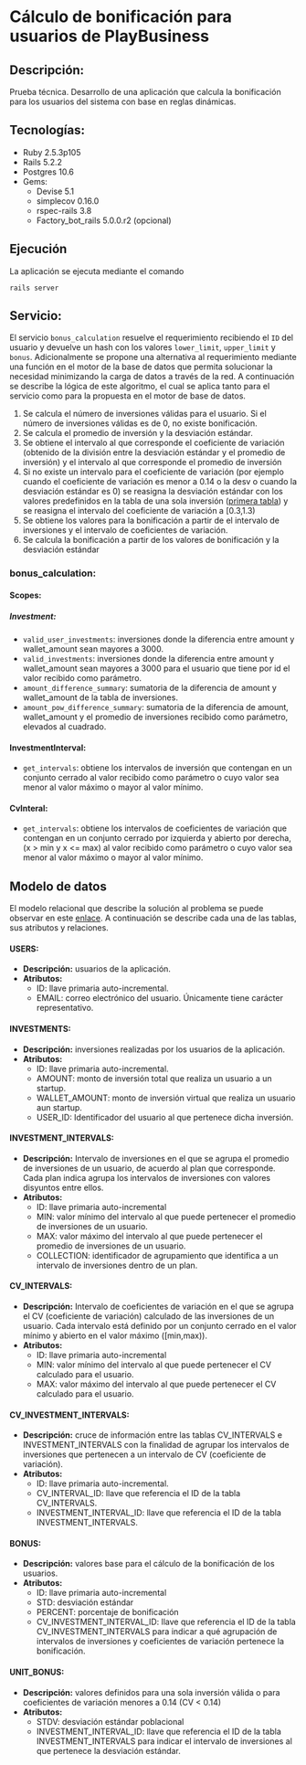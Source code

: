 # Cálculo de bonificación para usuarios de PlayBusiness
## Descripción:
Prueba técnica. Desarrollo de una aplicación que calcula la bonificación para los usuarios del sistema con base en reglas dinámicas.
## Tecnologías:
* Ruby 2.5.3p105
* Rails 5.2.2
* Postgres 10.6
* Gems:
    * Devise 5.1
    * simplecov 0.16.0
    * rspec-rails 3.8
    * Factory_bot_rails 5.0.0.r2 (opcional)
## Ejecución
La aplicación se ejecuta mediante el comando
```
rails server
```
## Servicio:
El servicio `bonus_calculation` resuelve el requerimiento recibiendo el `ID` del usuario y devuelve un hash con los valores `lower_limit`, `upper_limit` y `bonus`. Adicionalmente se propone una alternativa al requerimiento mediante una función en el motor de la base de datos que permita solucionar la necesidad minimizando la carga de datos a través de la red. A continuación se describe la lógica de este algoritmo, el cual se aplica tanto para el servicio como para la propuesta en el motor de base de datos.
1. Se calcula el número de inversiones válidas para el usuario. Si el número de inversiones válidas es de 0, no existe bonificación.
2. Se calcula el promedio de inversión y la desviación estándar.
3. Se obtiene el intervalo al que corresponde el coeficiente de variación (obtenido de la división entre la desviación estándar y el promedio de inversión) y el intervalo al que corresponde el promedio de inversión
4. Si no existe un intervalo para el coeficiente de variación (por ejemplo cuando el coeficiente de variación es menor a 0.14 o la desv o cuando la desviación estándar es 0) se reasigna la desviación estándar con los valores predefinidos en la tabla de una sola inversión ([primera tabla](https://docs.google.com/spreadsheets/d/1xGovhmmAhFAbkWAhlaULOZk5QNJoEceSsS4BAal_S2U/edit)) y se reasigna el intervalo del coeficiente de variación a [0.3,1.3)
5. Se obtiene los valores para la bonificación a partir de el intervalo de inversiones y el intervalo de coeficientes de variación.
6. Se calcula la bonificación a partir de los valores de bonificación y la desviación estándar

### bonus_calculation:
#### Scopes:
##### Investment:
* `valid_user_investments`: inversiones donde la diferencia entre amount y wallet_amount sean mayores a 3000.
* `valid_investments`: inversiones donde la diferencia entre amount y wallet_amount sean mayores a 3000 para el usuario que tiene por id el valor recibido como parámetro.
* `amount_difference_summary`: sumatoria de la diferencia de amount y wallet_amount de la tabla de inversiones.
* `amount_pow_difference_summary`: sumatoria de la diferencia de amount, wallet_amount y el promedio de inversiones recibido como parámetro, elevados al cuadrado.
#### InvestmentInterval:
* `get_intervals`: obtiene los intervalos de inversión que contengan en un conjunto cerrado al valor recibido como parámetro o cuyo valor sea menor al valor máximo o mayor al valor mínimo.
#### CvInteral:
* `get_intervals`: obtiene los intervalos de coeficientes de variación que contengan en un conjunto cerrado por izquierda y abierto por derecha, (x > min y x <= max) al valor recibido como parámetro o cuyo valor sea menor al valor máximo o mayor al valor mínimo.

## Modelo de datos
El modelo relacional que describe la solución al problema se puede observar en este [enlace](https://drive.google.com/file/d/1hKTG_8SAtIJOQH_FTPUcIFsgNN2c1ulm/preview). A continuación se describe cada una de las tablas, sus atributos y relaciones.
#### USERS:
- **Descripción:** usuarios de la aplicación.
- **Atributos:**
  - ID: llave primaria auto-incremental.
  - EMAIL: correo electrónico del usuario. Únicamente tiene carácter representativo.
#### INVESTMENTS:
- **Descripción:** inversiones realizadas por los usuarios de la aplicación.
- **Atributos:**
  - ID: llave primaria auto-incremental.
  - AMOUNT: monto de inversión total que realiza un usuario a un startup.
  - WALLET_AMOUNT: monto de inversión virtual que realiza un usuario aun startup.
  - USER_ID: Identificador del usuario al que pertenece dicha inversión.
#### INVESTMENT_INTERVALS:
- **Descripción:** Intervalo de inversiones en el que se agrupa el promedio de inversiones de un usuario, de acuerdo al plan que corresponde. Cada plan indica agrupa los intervalos de inversiones con valores disyuntos entre ellos.
- **Atributos:**
  - ID: llave primaria auto-incremental
  - MIN: valor mínimo del intervalo al que puede pertenecer el promedio de inversiones de un usuario.
  - MAX: valor máximo del intervalo al que puede pertenecer el promedio de inversiones de un usuario.
  - COLLECTION: identificador de agrupamiento que identifica a un intervalo de inversiones dentro de un plan.
#### CV_INTERVALS:
- **Descripción:** Intervalo de coeficientes de variación en el que se agrupa el CV (coeficiente de variación) calculado de las inversiones de un usuario. Cada intervalo está definido por un conjunto cerrado en el valor mínimo y abierto en el valor máximo ([min,max)).
- **Atributos:**
  - ID: llave primaria auto-incremental
  - MIN: valor mínimo del intervalo al que puede pertenecer el CV calculado para el usuario.
  - MAX: valor máximo del intervalo al que puede pertenecer el CV calculado para el usuario.
#### CV_INVESTMENT_INTERVALS:
- **Descripción:** cruce de información entre las tablas CV_INTERVALS e INVESTMENT_INTERVALS con la finalidad de agrupar los intervalos de inversiones que pertenecen a un intervalo de CV (coeficiente de variación).
- **Atributos:**
  - ID: llave primaria auto-incremental.
  - CV_INTERVAL_ID: llave que referencia el ID de la tabla CV_INTERVALS.
  - INVESTMENT_INTERVAL_ID: llave que referencia el ID de la tabla INVESTMENT_INTERVALS.
#### BONUS:
- **Descripción:** valores base para el cálculo de la bonificación de los usuarios.
- **Atributos:**
  - ID: llave primaria auto-incremental
  - STD: desviación estándar
  - PERCENT: porcentaje de bonificación
  - CV_INVESTMENT_INTERVAL_ID: llave que referencia el ID de la tabla CV_INVESTMENT_INTERVALS para indicar a qué agrupación de intervalos de inversiones y coeficientes de variación pertenece la bonificación.
#### UNIT_BONUS:
- **Descripción:** valores definidos para una sola inversión válida o para coeficientes de variación menores a 0.14 (CV < 0.14)
- **Atributos:**
  - STDV: desviación estándar poblacional
  - INVESTMENT_INTERVAL_ID: llave que referencia el ID de la tabla INVESTMENT_INTERVALS para indicar el intervalo de inversiones al que pertenece la desviación estándar.
